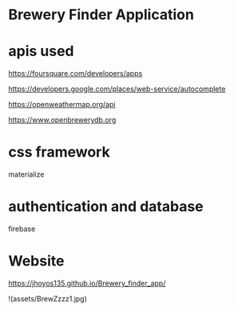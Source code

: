 # Brewery Finder Application

# apis used
https://foursquare.com/developers/apps

https://developers.google.com/places/web-service/autocomplete

https://openweathermap.org/api

https://www.openbrewerydb.org

# css framework
materialize

# authentication and database
firebase

# Website
https://jhoyos135.github.io/Brewery_finder_app/

!(assets/BrewZzzz1.jpg)



